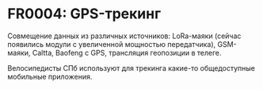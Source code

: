 # FR0004: GPS-трекинг

Совмещение данных из различных источников: LoRa-маяки (сейчас появились модули с увеличенной мощностью передатчика), GSM-маяки, Caltta, Baofeng с GPS, трансляция геопозиции в телеге.

Велосипедисты СПб используют для трекинга какие-то общедоступные мобильные приложения.
